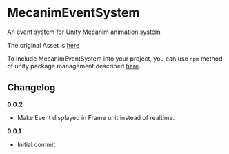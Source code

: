# MecanimEventSystem

An event system for Unity Mecanim animation system

The original Asset is [here](https://github.com/Ginurx/MecanimEventSystem)

To include MecanimEventSystem into your project, you can use `npm` method of unity package management described [here](https://github.com/minhhh/UBootstrap).

## Changelog

**0.0.2**

* Make Event displayed in Frame unit instead of realtime.

**0.0.1**

* Initial commit

<br/>

